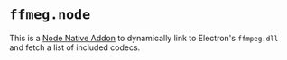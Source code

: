 # `ffmeg.node`

This is a [Node Native Addon](https://nodejs.org/docs/latest-v14.x/api/n-api.html) to dynamically link to Electron's `ffmpeg.dll` and fetch a list of included codecs.
